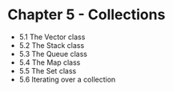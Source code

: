 Chapter 5 - Collections
======================= 

* 5.1 The Vector class
* 5.2 The Stack class
* 5.3 The Queue class
* 5.4 The Map class
* 5.5 The Set class
* 5.6 Iterating over a collection